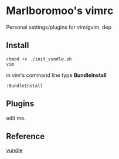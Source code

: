 # Marlboromoo's vimrc #
Personal settings/plugins for vim/gvim.
dep
## Install ##
```
chmod +x ./init_vundle.sh
vim
```
in vim's command line type **BundleInstall**
```
:BundleInstall
```
## Plugins ##
edit me.

## Reference ## 
[vundle](https://github.com/gmarik/vundle/blob/master/README.md)

